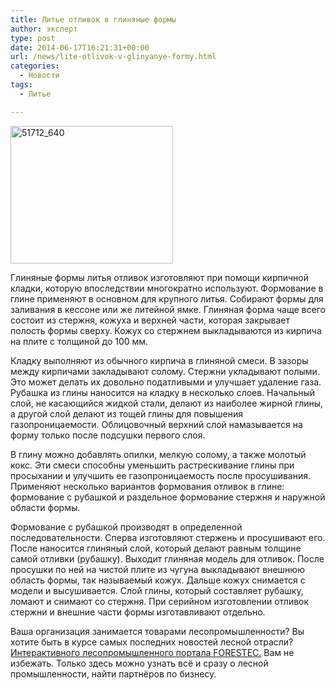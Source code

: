 ```yaml
---
title: Литье отливок в глиняные формы
author: эксперт
type: post
date: 2014-06-17T16:21:31+00:00
url: /news/lite-otlivok-v-glinyanye-formy.html
categories:
  - Новости
tags:
  - Литье

---
```

[<img src="http://gkvodoley.com.ua/wp-content/uploads/2014/06/51712_640.jpg" alt="51712_640" width="260" height="220" class="alignleft size-full wp-image-813" />][1]

Глиняные формы литья отливок изготовляют при помощи кирпичной кладки, которую впоследствии многократно используют. Формование в глине применяют в основном для крупного литья. Собирают формы для заливания в кессоне или же литейной ямке. <!--more-->Глиняная форма чаще всего состоит из стержня, кожуха и верхней части, которая закрывает полость формы сверху. Кожух со стержнем выкладываются из кирпича на плите с толщиной до 100 мм. 

Кладку выполняют из обычного кирпича в глиняной смеси. В зазоры между кирпичами закладывают солому. Стержни укладывают полыми. Это может делать их довольно податливыми и улучшает удаление газа. Рубашка из глины наносится на кладку в несколько слоев. Начальный слой, не касающийся жидкой стали, делают из наиболее жирной глины, а другой слой делают из тощей глины для повышения газопроницаемости. Облицовочный верхний слой намазывается на форму только после подсушки первого слоя. 

В глину можно добавлять опилки, мелкую солому, а также молотый кокс. Эти смеси способны уменьшить растрескивание глины при просыхании и улучшить ее газопроницаемость после просушивания. Применяют несколько вариантов формования отливок в глине: формование с рубашкой и раздельное формование стержня и наружной области формы. 

Формование с рубашкой производят в определенной последовательности. Сперва изготовляют стержень и просушивают его. После наносится глиняный слой, который делают равным толщине самой отливки (рубашку). Выходит глиняная модель для отливок. После просушки по ней на чистой плите из чугуна выкладывают внешнюю область формы, так называемый кожух. Дальше кожух снимается с модели и высушивается. Слой глины, который составляет рубашку, ломают и снимают со стержня. При серийном изготовлении отливок стержни и внешние части формы изготавливают отдельно. 



Ваша организация занимается товарами лесопромышленности? Вы хотите быть в курсе самых последних новостей лесной отрасли? <u>[Интерактивного лесопромышленного портала FORESTEC.][2]</u> Вам не избежать. Только здесь можно узнать всё и сразу о лесной промышленности, найти партнёров по бизнесу.

 [1]: http://gkvodoley.com.ua/wp-content/uploads/2014/06/51712_640.jpg
 [2]: http://www.forestec.net/index/infocenter/news/news_2405.html